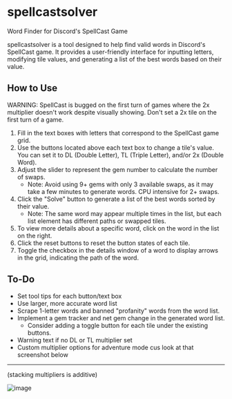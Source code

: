 # spellcastsolver
Word Finder for Discord's SpellCast Game

spellcastsolver is a tool designed to help find valid words in Discord's SpellCast game. It provides a user-friendly interface for inputting letters, modifying tile values, and generating a list of the best words based on their value.

## How to Use

WARNING: SpellCast is bugged on the first turn of games where the 2x multiplier doesn't work despite visually showing. Don't set a 2x tile on the first turn of a game.
1. Fill in the text boxes with letters that correspond to the SpellCast game grid.
2. Use the buttons located above each text box to change a tile's value. You can set it to DL (Double Letter), TL (Triple Letter), and/or 2x (Double Word).
3. Adjust the slider to represent the gem number to calculate the number of swaps.
   - Note: Avoid using 9+ gems with only 3 available swaps, as it may take a few minutes to generate words. CPU intensive for 2+ swaps.
4. Click the "Solve" button to generate a list of the best words sorted by their value.
   - Note: The same word may appear multiple times in the list, but each list element has different paths or swapped tiles.
5. To view more details about a specific word, click on the word in the list on the right.
6. Click the reset buttons to reset the button states of each tile.
7. Toggle the checkbox in the details window of a word to display arrows in the grid, indicating the path of the word.

## To-Do

- Set tool tips for each button/text box
- Use larger, more accurate word list
- Scrape 1-letter words and banned "profanity" words from the word list.
- Implement a gem tracker and net gem change in the generated word list.
   - Consider adding a toggle button for each tile under the existing buttons.
- Warning text if no DL or TL multiplier set
- Custom multiplier options for adventure mode cus look at that screenshot below

---

(stacking multipliers is additive)

![image](https://github.com/ppoiuy/spellcastsolver/assets/21088852/47679a26-452e-47ba-9258-b7f7bdce964a)



